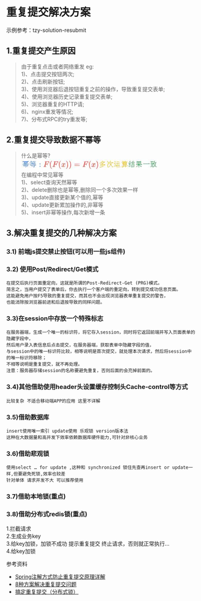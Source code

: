 # 重复提交解决方案
示例参考：tzy-solution-resubmit
## 1.重复提交产生原因  
> 由于重复点击或者网络重发 eg:  
> 1)、点击提交按钮两次;  
> 2)、点击刷新按钮;  
> 3)、使用浏览器后退按钮重复之前的操作，导致重复提交表单;  
> 4)、使用浏览器历史记录重复提交表单;  
> 5)、浏览器重复的HTTP请;  
> 6)、nginx重发等情况;  
> 7)、分布式RPC的try重发等; 
  
## 2.重复提交导致数据不幂等
> 什么是幂等?  
> ![](./imgs/20200525151138.jpg)   
> 在编程中常见幂等  
> 1)、select查询天然幂等    
> 2)、delete删除也是幂等,删除同一个多次效果一样   
> 3)、update直接更新某个值的,幂等   
> 4)、update更新累加操作的,非幂等   
> 5)、insert非幂等操作,每次新增一条  

## 3.解决重复提交的几种解决方案
### 3.1) 前端js提交禁止按钮(可以用一些js组件)  
### 3.2) 使用Post/Redirect/Get模式
```
在提交后执行页面重定向，这就是所谓的Post-Redirect-Get (PRG)模式。
简言之，当用户提交了表单后，你去执行一个客户端的重定向，转到提交成功信息页面。
这能避免用户按F5导致的重复提交，而其也不会出现浏览器表单重复提交的警告，
也能消除按浏览器前进和后退按导致的同样问题。
```
### 3.3)在session中存放一个特殊标志
```
在服务器端，生成一个唯一的标识符，将它存入session，同时将它返回前端并写入页面表单的隐藏字段中，
然后用户录入表信息后点击提交，在服务器端，获取表单中隐藏字段的值，
与session中的唯一标识符比较，相等说明是首次提交，就处理本次请求，然后将session中的唯一标识符移除；
不相等说明是重复提交，就不再处理。
注意：服务器存储session的名称要避免重复，否则后面的会充掉前面的。
```
### 3.4)其他借助使用header头设置缓存控制头Cache-control等方式
```
比较复杂 不适合移动端APP的应用 这里不详解
```
### 3.5)借助数据库
```
insert使用唯一索引 update使用 乐观锁 version版本法
这种在大数据量和高并发下效率依赖数据库硬件能力,可针对非核心业务
```
### 3.6)借助悲观锁
```
使用select … for update ,这种和 synchronized 锁住先查再insert or update一样,但要避免死锁,效率也较差
针对单体 请求并发不大 可以推荐使用
```
### 3.7)借助本地锁(重点)

### 3.8)借助分布式redis锁(重点)
1.拦截请求  
2.生成业务key  
3.给key加锁，加锁不成功 提示重复提交 终止请求，否则就正常执行...  
4.给key加锁  

参考资料  
* [Spring注解方式防止重复提交原理详解](https://www.jb51.net/article/151467.htm)
* [8种方案解决重复提交问题](https://www.cnblogs.com/javazhiyin/p/11407140.html)
* [搞定重复提交（分布式锁）](https://blog.battcn.com/2018/06/13/springboot/v2-cache-redislock/)


